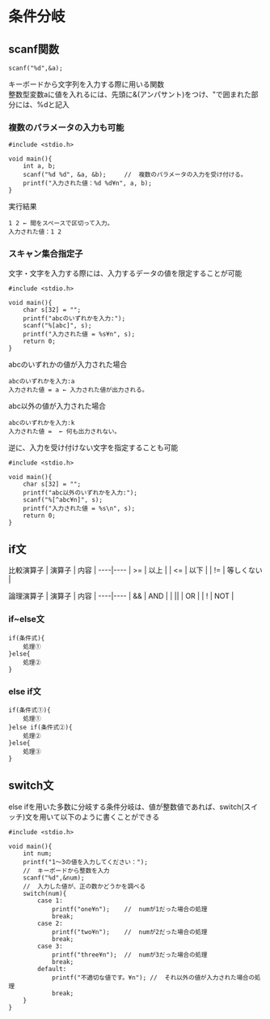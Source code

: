 # 条件分岐
## scanf関数
```
scanf("%d",&a);
```
キーボードから文字列を入力する際に用いる関数  
整数型変数aに値を入れるには、先頭に&(アンパサント)をつけ、"で囲まれた部分には、%dと記入

### 複数のパラメータの入力も可能
```
#include <stdio.h>
 
void main(){
    int a, b;
    scanf("%d %d", &a, &b);     //  複数のパラメータの入力を受け付ける。
    printf("入力された値：%d %d¥n", a, b);
}
```
実行結果
```
1 2 ← 間をスペースで区切って入力。
入力された値：1 2
```

### スキャン集合指定子
文字・文字を入力する際には、入力するデータの値を限定することが可能
```
#include <stdio.h>
 
void main(){
    char s[32] = "";
    printf("abcのいずれかを入力:");
    scanf("%[abc]", s);
    printf("入力された値 = %s¥n", s);
    return 0;
}
```
abcのいずれかの値が入力された場合
```
abcのいずれかを入力:a
入力された値 = a ← 入力された値が出力される。
```
abc以外の値が入力された場合
```
abcのいずれかを入力:k
入力された値 =  ← 何も出力されない。
```


逆に、入力を受け付けない文字を指定することも可能
```
#include <stdio.h>
 
void main(){
    char s[32] = "";
    printf("abc以外のいずれかを入力:");
    scanf("%[^abc¥n]", s);
    printf("入力された値 = %s\n", s);
    return 0;
}
```

## if文
比較演算子
| 演算子 | 内容 |
----|---- 
| >= | 以上 |
| <= | 以下 |
| != | 等しくない |

論理演算子
| 演算子 | 内容 |
----|---- 
| && | AND |
| || | OR |
| ! | NOT |

### if~else文
```
if(条件式){
    処理①
}else{
    処理②
}
```

### else if文
```
if(条件式①){
    処理①
}else if(条件式②){
    処理②
}else{
    処理③
}
```

## switch文
else ifを用いた多数に分岐する条件分岐は、値が整数値であれば、switch(スイッチ)文を用いて以下のように書くことができる
```
#include <stdio.h>
 
void main(){
    int num;
    printf("1～3の値を入力してください：");
    //  キーボードから整数を入力
    scanf("%d",&num);
    //  入力した値が、正の数かどうかを調べる
    switch(num){
        case 1:
            printf("one¥n");    //  numが1だった場合の処理
            break;
        case 2:
            printf("two¥n");    //  numが2だった場合の処理 
            break;
        case 3:
            printf("three¥n");  //  numが3だった場合の処理 
            break;
        default:
            printf("不適切な値です。¥n"); //  それ以外の値が入力された場合の処理
            break;
    }
}
```


